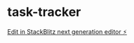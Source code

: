 # task-tracker

[Edit in StackBlitz next generation editor ⚡️](https://stackblitz.com/~/github.com/shafiqiqbalmohamad/task-tracker)
